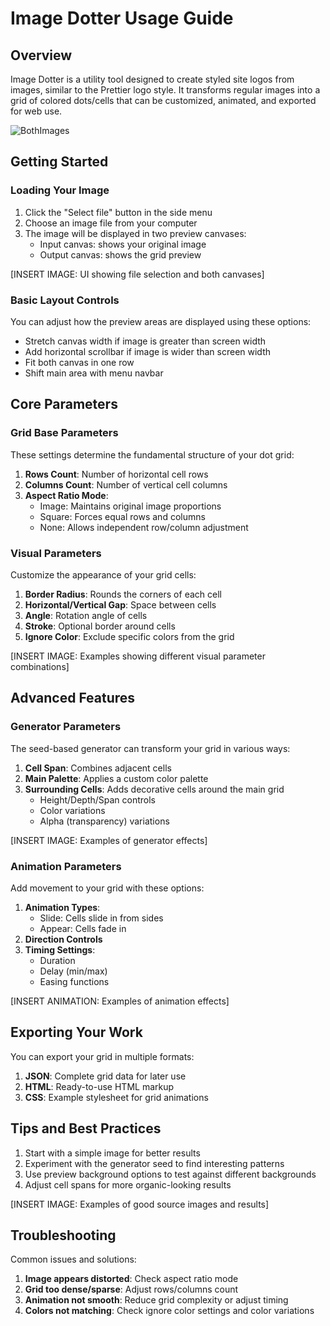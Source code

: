 # Image Dotter Usage Guide

## Overview

Image Dotter is a utility tool designed to create styled site logos from images, similar to the Prettier logo style. It transforms regular images into a grid of colored dots/cells that can be customized, animated, and exported for web use.

![BothImages](https://i.imghippo.com/files/CX5901RbA.png)

## Getting Started

### Loading Your Image

1. Click the "Select file" button in the side menu
2. Choose an image file from your computer
3. The image will be displayed in two preview canvases:
   - Input canvas: shows your original image
   - Output canvas: shows the grid preview

[INSERT IMAGE: UI showing file selection and both canvases]

### Basic Layout Controls

You can adjust how the preview areas are displayed using these options:
- Stretch canvas width if image is greater than screen width
- Add horizontal scrollbar if image is wider than screen width
- Fit both canvas in one row
- Shift main area with menu navbar

## Core Parameters

### Grid Base Parameters

These settings determine the fundamental structure of your dot grid:

1. **Rows Count**: Number of horizontal cell rows
2. **Columns Count**: Number of vertical cell columns
3. **Aspect Ratio Mode**:
   - Image: Maintains original image proportions
   - Square: Forces equal rows and columns
   - None: Allows independent row/column adjustment

### Visual Parameters

Customize the appearance of your grid cells:

1. **Border Radius**: Rounds the corners of each cell
2. **Horizontal/Vertical Gap**: Space between cells
3. **Angle**: Rotation angle of cells
4. **Stroke**: Optional border around cells
5. **Ignore Color**: Exclude specific colors from the grid

[INSERT IMAGE: Examples showing different visual parameter combinations]

## Advanced Features

### Generator Parameters

The seed-based generator can transform your grid in various ways:

1. **Cell Span**: Combines adjacent cells
2. **Main Palette**: Applies a custom color palette
3. **Surrounding Cells**: Adds decorative cells around the main grid
   - Height/Depth/Span controls
   - Color variations
   - Alpha (transparency) variations

[INSERT IMAGE: Examples of generator effects]

### Animation Parameters

Add movement to your grid with these options:

1. **Animation Types**:
   - Slide: Cells slide in from sides
   - Appear: Cells fade in
2. **Direction Controls**
3. **Timing Settings**:
   - Duration
   - Delay (min/max)
   - Easing functions

[INSERT ANIMATION: Examples of animation effects]

## Exporting Your Work

You can export your grid in multiple formats:

1. **JSON**: Complete grid data for later use
2. **HTML**: Ready-to-use HTML markup
3. **CSS**: Example stylesheet for grid animations

## Tips and Best Practices

1. Start with a simple image for better results
2. Experiment with the generator seed to find interesting patterns
3. Use preview background options to test against different backgrounds
4. Adjust cell spans for more organic-looking results

[INSERT IMAGE: Examples of good source images and results]

## Troubleshooting

Common issues and solutions:

1. **Image appears distorted**: Check aspect ratio mode
2. **Grid too dense/sparse**: Adjust rows/columns count
3. **Animation not smooth**: Reduce grid complexity or adjust timing
4. **Colors not matching**: Check ignore color settings and color variations